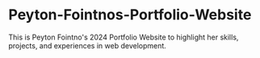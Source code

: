 # Peyton-Fointnos-Portfolio-Website
This is Peyton Fointno's 2024 Portfolio Website to highlight her skills, projects, and experiences in web development.
